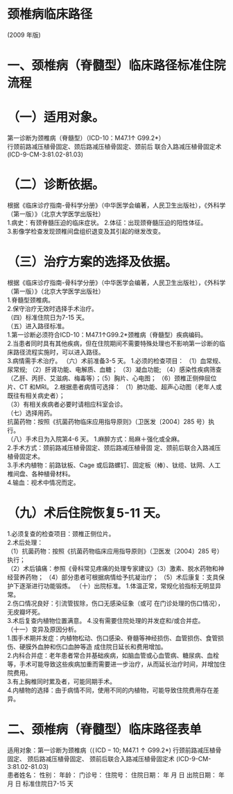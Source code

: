 # 颈椎病临床路径  
(2009 年版)  
# 一、颈椎病（脊髓型）临床路径标准住院流程  
# （一）适用对象。  
第一诊断为颈椎病（脊髓型）（ICD-10：M47.1↑ G99.2\*）  
行颈前路减压植骨固定、颈后路减压植骨固定、颈前后 联合入路减压植骨固定术(ICD-9-CM-3:81.02-81.03)  
# （二）诊断依据。  
根据《临床诊疗指南-骨科学分册》（中华医学会编著，人民卫生出版社），《外科学（第一版）》（北京大学医学出版社）  
1.病史：有颈脊髓压迫的临床症状。 2.体征：出现颈脊髓压迫的阳性体征。  
3.影像学检查发现颈椎间盘组织退变及其引起的继发改变。  
# （三）治疗方案的选择及依据。  
根据《临床诊疗指南-骨科学分册》（中华医学会编著，人民卫生出版社），《外科学（第一版）》（北京大学医学出版社）  
1.脊髓型颈椎病。  
2.保守治疗无效时选择手术治疗。  
（四）标准住院日为7-15 天。  
（五）进入路径标准。  
1.第一诊断必须符合ICD-10：M47.1↑G99.2\*颈椎病（脊髓型）疾病编码。  
2.当患者同时具有其他疾病，但在住院期间不需要特殊处理也不影响第一诊断的临床路径流程实施时，可以进入路径。  
3.病情需手术治疗。 （六）术前准备3-5 天。 1.必须的检查项目： （1）血常规、尿常规; （2）肝肾功能、电解质、血糖； （3）凝血功能; （4）感染性疾病筛查（乙肝、丙肝、艾滋病、梅毒等）；（5）胸片、心电图； （6）颈椎正侧伸屈位片、CT 和MRI。 2.根据患者病情可选择： （1）肺功能、超声心动图（老年人或既往有相关病史者）；  
（3）有相关疾病者必要时请相应科室会诊。  
（七）选择用药。  
抗菌药物：按照《抗菌药物临床应用指导原则》（卫医发〔2004〕285 号）执行。  
（八）手术日为入院第4-6 天。 1.麻醉方式：局麻＋强化或全麻。  
2.手术方式：颈前路减压植骨固定、颈后路减压植骨固 定、颈前后联合入路减压植骨固定术。  
3.手术内植物：前路钛板、Cage 或后路螺钉、固定板（棒）、钛缆、钛网、人工椎间盘、各种植骨材料。  
4.输血：视术中情况而定。  
# （九）术后住院恢复5-11 天。  
1.必须复查的检查项目：颈椎正侧位片。  
2.术后处理：  
（1）抗菌药物：按照《抗菌药物临床应用指导原则》（卫医发〔2004〕285 号）执行；  
（2）术后镇痛：参照《骨科常见疼痛的处理专家建议》（3）激素、脱水药物和神经营养药物； （4）部分患者可根据病情给予抗凝治疗； （5）术后康复：支具保护下逐渐进行功能锻炼。 （十）出院标准。 1.体温正常，常规化验指标无明显异常。  
2.伤口情况良好：引流管拔除，伤口无感染征象（或可 在门诊处理的伤口情况），无皮瓣坏死。  
3.术后复查内植物位置满意。 4.没有需要住院处理的并发症和/或合并症。  
（十一）变异及原因分析。  
1.围手术期并发症：内植物松动、伤口感染、脊髓等神经损伤、血管损伤、食管损伤、硬膜外血肿和伤口血肿等造 成住院日延长和费用增加。  
2.内科合并症：老年患者常合并基础疾病，如脑血管或心血管病、糖尿病、血栓等，手术可能导致这些疾病加重而需要进一步治疗，从而延长治疗时间，并增加住院费用。  
3.有上胸椎同时累及者，可能同期手术。  
4.内植物的选择：由于病情不同，使用不同的内植物，可能导致住院费用存在差异。  
# 二、颈椎病（脊髓型）临床路径表单  
适用对象：第一诊断为颈椎病（$(\,\mathrm{ICD-10};\ \mathrm{M47.1}\uparrow\mathrm{G99.2}*)$ 行颈前路减压植骨固定、 颈后路减压植骨固定、 颈前后联合入路减压植骨固定术 (ICD-9-CM-3:81.02-81.03)  
患者姓名：        性别：   年龄：   门诊号：        住院号：           住院日期：   年   月   日     出院日期：   年   月   日   标准住院日7-15 天  
